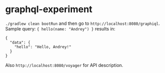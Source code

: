 # graphql-experiment

`./gradlew clean bootRun` and then go to `http://localhost:8080/graphiql`. Sample query: `{ hello(name: "Andrey") }` results in:

```
{
  "data": {
    "hello": "Hello, Andrey!"
  }
}
```

Also `http://localhost:8080/voyager` for API description.
